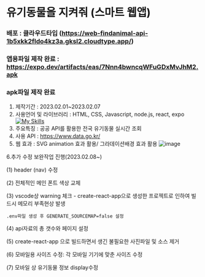 # 유기동물을 지켜줘 (스마트 웹앱)
### 배포 : 클라우드타입 (https://web-findanimal-api-1b5xkk2fldo4kz3a.gksl2.cloudtype.app/)
### 앱용파일 제작 완료 : https://expo.dev/artifacts/eas/7Nnn4bwncqWFuGDxMvJhM2.apk
### apk파일 제작 완료
1. 제작기간 : 2023.02.01~2023.02.07
2. 사용언어 및 라이브러리 :  HTML, CSS, Javascript, node.js, react, expo
[![My Skills](https://skillicons.dev/icons?i=html,css,js,nodejs,react,figma&theme=light)](https://skillicons.dev)
3. 주요특징 : 공공 API를 활용한 전국 유기동물 실시간 조회
4. 사용 API : https://www.data.go.kr/
5. 웹 효과 : SVG animation 효과 활용/ 그라데이션배경 효과 활용
![image](https://user-images.githubusercontent.com/113665619/217969065-c225c47e-9fe6-469b-a88d-3326fa4192af.png)

6.추가 수정 보완작업 진행(2023.02.08~)

(1) header (nav) 수정

(2) 전체적인 메인 폰트 색상 교체

(3) vscode상 warning 체크 - create-react-app으로 생성한 프로젝트로 인하여 빌드시 메모리 부족현상 발생

    .env파일 생성 후 GENERATE_SOURCEMAP=false 설정
    
(4) api자료의 총 갯수와 페이지 설정

(5) create-react-app 으로 빌드하면서 생긴 불필요한 사진파일 및 소스 제거

(6) 모바일용 사이즈 수정: 각 모바일 기기에 맞춘 사이즈 수정

(7) 모바일 상 유기동물 정보 display수정
